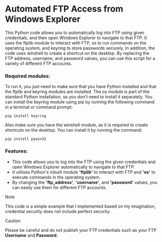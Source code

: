 # Automated FTP Access from Windows Explorer
This Python code allows you to automatically log into FTP using given credentials, and then open Windows Explorer to navigate to that FTP. It uses the ftplib module to interact with FTP, os to run commands on the operating system, and keyring to store passwords securely. In addition, the code uses winshell to create a shortcut on the desktop. By replacing the FTP address, username, and password values, you can use this script for a variety of different FTP accounts.
### Required modules:
To run it, you just need to make sure that you have Python installed and that the ftplib and keyring modules are installed. The os module is part of the standard Python installation, so you don't need to install it separately.
You can install the keyring module using pip by running the following command in a terminal or command prompt:
```
pip install keyring
```
Also make sure you have the winshell module, as it is required to create shortcuts on the desktop. You can install it by running the command:
```
pip install pywin32
```
### Features:
* This code allows you to log into the FTP using the given credentials and open Windows Explorer automatically to navigate to that FTP.
* It utilises Python's inbuilt module **'ftplib'** to interact with FTP and **'os'** to execute commands in the operating system.
* By changing the **'ftp_address'**, **'username'**, and **'password'** values, you can easily use them for different FTP accounts.

> [!NOTE]
> This code is a simple example that I implemented based on my imagination, credential security does not include perfect security.

> [!CAUTION]
> Please be careful and do not publish your FTP credentials such as your FTP **Username** and **Password**.
